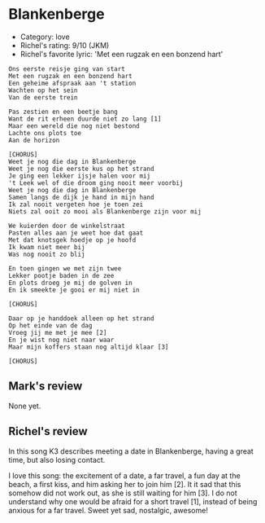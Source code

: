 # Blankenberge

 * Category: love
 * Richel's rating: 9/10 (JKM)
 * Richel's favorite lyric: 'Met een rugzak en een bonzend hart'

```
Ons eerste reisje ging van start
Met een rugzak en een bonzend hart
Een geheime afspraak aan 't station
Wachten op het sein
Van de eerste trein

Pas zestien en een beetje bang
Want de rit erheen duurde niet zo lang [1]
Maar een wereld die nog niet bestond
Lachte ons plots toe
Aan de horizon

[CHORUS]
Weet je nog die dag in Blankenberge
Weet je nog die eerste kus op het strand
Je ging een lekker ijsje halen voor mij
't Leek wel of die droom ging nooit meer voorbij
Weet je nog die dag in Blankenberge
Samen langs de dijk je hand in mijn hand
Ik zal nooit vergeten hoe je toen zei
Niets zal ooit zo mooi als Blankenberge zijn voor mij

We kuierden door de winkelstraat
Pasten alles aan je weet hoe dat gaat
Met dat knotsgek hoedje op je hoofd
Ik kwam niet meer bij
Was nog nooit zo blij

En toen gingen we met zijn twee
Lekker pootje baden in de zee
En plots droeg je mij de golven in
En ik smeekte je gooi er mij niet in

[CHORUS]

Daar op je handdoek alleen op het strand
Op het einde van de dag
Vroeg jij me met je mee [2]
En je wist nog niet naar waar
Maar mijn koffers staan nog altijd klaar [3]

[CHORUS]
```

## Mark's review

None yet.

## Richel's review

In this song K3 describes meeting a date in Blankenberge, having a great time, but also losing contact.

I love this song: the excitement of a date, a far travel, a fun day at the beach, a first kiss, and him asking her to join him [2]. It it sad that this somehow did not work out, as she is still waiting for him [3]. I do not understand why one would be afraid for a short travel [1], instead of being anxious for a far travel. Sweet yet sad, nostalgic, awesome!

